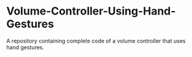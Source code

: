 # Volume-Controller-Using-Hand-Gestures
A repository containing complete code of a volume controller that uses hand gestures.
